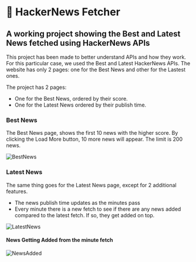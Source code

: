 # 🚀 HackerNews Fetcher

## A working project showing the Best and Latest News fetched using HackerNews APIs

This project has been made to better understand APIs and how they work. For this particular case, we used the Best and Latest HackerNews APIs.
The website has only 2 pages: one for the Best News and other for the Lastest ones.


The project has 2 pages:
- One for the Best News, ordered by their score.
- One for the Latest News ordered by their publish time.

### Best News

The Best News page, shows the first 10 news with the higher score. By clicking the Load More button, 10 more news will appear. The limit is 200 news.

![BestNews](https://github.com/Nicolas-Tietz/JavascriptAdvancedProject/assets/120263952/a21847eb-85e1-42fd-a9b3-493fe2877079)


### Latest News

The same thing goes for the Latest News page, except for 2 additional features.
- The news publish time updates as the minutes pass
- Every minute there is a new fetch to see if there are any news added compared to the latest fetch. If so, they get added on top.


![LatestNews](https://github.com/Nicolas-Tietz/JavascriptAdvancedProject/assets/120263952/062a876a-dafe-4a8c-8b0e-8276838e56e3)


#### News Getting Added from the minute fetch

![NewsAdded](https://github.com/Nicolas-Tietz/JavascriptAdvancedProject/assets/120263952/c461b7e6-d1d9-40e8-af4f-8fe15d827ed6)
